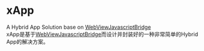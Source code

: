 # xApp
A Hybrid App Solution base on [WebViewJavascriptBridge](https://github.com/marcuswestin/WebViewJavascriptBridge)   
xApp是基于[WebViewJavascriptBridge](https://github.com/marcuswestin/WebViewJavascriptBridge)而设计并封装好的一种非常简单的Hybrid App的解决方案。   

